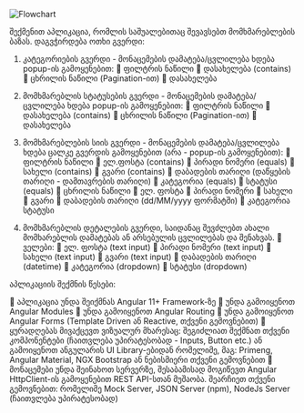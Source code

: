 ![Flowchart](https://user-images.githubusercontent.com/85881151/205952174-8cfbbbb7-fb79-45e1-b48a-5a2e648e3db2.jpg)



შექმენით აპლიკაცია, რომლის საშუალებითაც შევავსებთ მომხმარებლების ბაზას. დაგვჭირდება ოთხი გვერდი:

1.	კატეგორიების გვერდი - მონაცემების დამატება/ცვლილება ხდება popup-ის გამოყენებით:
 ფილტრის ნაწილი
	დასახელება (contains)
 ცხრილის ნაწილი (Pagination-ით)
	დასახელება
2.	მომხმარებლის სტატუსების გვერდი - მონაცემების დამატება/ცვლილება ხდება popup-ის გამოყენებით:
 ფილტრის ნაწილი
	დასახელება (contains)
 ცხრილის ნაწილი (Pagination-ით)
	დასახელება
3.	მომხმარებლების სიის გვერდი - მონაცემების დამატება/ცვლილება ხდება ცალკე გვერდის გამოყენებით (არა - popup-ის გამოყენებით):
 ფილტრის ნაწილი
	ელ.ფოსტა (contains)
	პირადი ნომერი (equals)
	სახელი (contains)
	გვარი (contains)
	დაბადების თარიღი (დაწყების თარიღი - დამთავრების თარიღი)
	კატეგორია (equals)
	სტატუსი (equals)
 ცხრილის ნაწილი
	ელ. ფოსტა
	პირადი ნომერი
	სახელი
	გვარი
	დაბადების თარიღი (dd/MM/yyyy ფორმატში)
	კატეგორია
სტატუსი

4.	მომხმარებლის დეტალების გვერდი, საიდანაც შევძლებთ ახალი მომხარებლის დამატებას ან არსებულის ცვლილებას და შენახვას.
 ველები:
	ელ. ფოსტა (text input)
	პირადი ნომერი (text input)
	სახელი (text input)
	გვარი (text input)
	დაბადების თარიღი (datetime)
	კატეგორია (dropdown)
	სტატუსი (dropdown)

აპლიკაციის შექმნის წესები:

	აპლიკაცია უნდა შეიქმნას Angular 11+ Framework-ზე
	უნდა გამოიყენოთ Angular Modules
	უნდა გამოიყენოთ Angular Routing
	უნდა გამოიყენოთ Angular Forms (Template Driven ან Reactive, თქვენი გემოვნებით)
	ყურადღებას მივაქცევთ ვიზუალურ მხარესაც: შეგიძლიათ შექმნათ თქვენი კომპონენტები (ჩაითვლება უპირატესობად - Inputs, Button etc.) ან გამოიყენოთ ანგულარის UI Library-ებიდან რომელიმე, მაგ: Primeng, Angular Material, NGX Bootstrap ან ნებისმიერი თქვენი გემოვნებით
	მონაცემები უნდა შეინახოთ სერვერზე, შესაბამისად მოგიწევთ Angular HttpClient-ის გამოყენებით REST API-სთან მუშაობა. შეარჩიეთ თქვენი გემოვნებით: რომელიმე Mock Server, JSON Server (npm), NodeJs Server (ჩაითვლება უპირატესობად)

